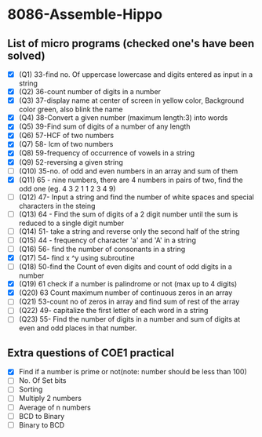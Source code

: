 # 8086-Assemble-Hippo

## List of micro programs (checked one's have been solved)
 - [x] (Q1) 33-find no. Of uppercase lowercase and digits entered as input in a string
 - [x] (Q2) 36-count number of digits in a number
 - [x] (Q3) 37-display name at center of screen in yellow color, Background color green, also blink the name
 - [x] (Q4) 38-Convert a given number (maximum length:3) into words
 - [x] (Q5) 39-Find sum of digits of a number of any length
 - [x] (Q6) 57-HCF of two numbers
 - [x] (Q7) 58- lcm of two numbers
 - [x] (Q8) 59-frequency of occurrence of vowels in a string
 - [x] (Q9) 52-reversing a given string
 - [ ] (Q10) 35-no. of odd and even numbers in an array and sum of them
 - [x] (Q11) 65 - nine numbers, there are 4 numbers in pairs of two, find the odd one (eg. 4 3 2 1 1 2 3 4 9)
 - [ ] (Q12) 47- Input a string and find the number of white spaces and special characters in the steing
 - [ ] (Q13) 64 - Find the sum of digits of a 2 digit number until the sum is reduced to a single digit number
 - [ ] (Q14) 51- take a string and reverse only the second half of the string
 - [ ] (Q15) 44 - frequency of character 'a' and 'A' in a string
 - [ ] (Q16) 56- find the number of consonants in a string 
 - [x] (Q17) 54- find x ^y using subroutine
 - [ ] (Q18) 50-find the Count of even digits and count of odd digits in a number
 - [x] (Q19) 61 check if a number is palindrome or not (max up to 4 digits)
 - [x] (Q20) 63 Count maximum number of continuous zeros in an array
 - [ ] (Q21) 53-count no of zeros in array and find sum of rest of the array
 - [ ] (Q22) 49- capitalize the first letter of each word in a string
 - [ ] (Q23) 55- Find the number of digits in a number and sum of digits at even and odd places in that number.

## Extra questions of COE1 practical
 - [x] Find if a number is prime or not(note: number should be less than 100)
 - [ ] No. Of Set bits
 - [ ] Sorting
 - [ ] Multiply 2 numbers
 - [ ] Average of n numbers
 - [ ] BCD to Binary
 - [ ] Binary to BCD	
